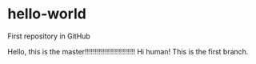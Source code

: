 # hello-world
First repository in GitHub

Hello, this is the master!!!!!!!!!!!!!!!!!!!!!!!!!
Hi human! This is the first branch.


